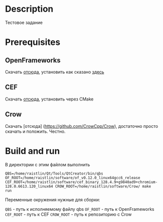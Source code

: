 # Description

Тестовое задание

# Prerequisites

## OpenFrameworks

Скачать [отсюда](https://openframeworks.cc/download/), установить как сказано [здесь](https://openframeworks.cc/setup/linux-install/)

## CEF

Скачать [отсюда](https://cef-builds.spotifycdn.com/index.html#linux64), установить через CMake

## Crow

Скачать [отсюда] (https://github.com/CrowCpp/Crow), достаточно просто скачать и положить. Честно.

# Build and run

В директории с этим файлом выполнить

```
QBS=/home/raistlin/Qt/Tools/QtCreator/bin/qbs OF_ROOT=/home/raistlin/software/of_v0.12.0_linux64gcc6_release CEF_ROOT=/home/raistlin/software/cef_binary_128.4.9+g9840ad9+chromium-128.0.6613.120_linux64 CROW_ROOT=/home/raistlin/software/Crow/ make run
```

Переменные окружения нужные для сборки:

`QBS` - путь к исполняемому файлу qbs
`OF_ROOT` - путь к OpenFrameworks
`CEF_ROOT` - путь к CEF
`CROW_ROOT` - путь к репозиторию с Crow
